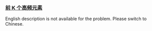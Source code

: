 ### [前 K 个高频元素](https://leetcode.com/problems/g5c51o)

<p>English description is not available for the problem. Please switch to Chinese.</p>
